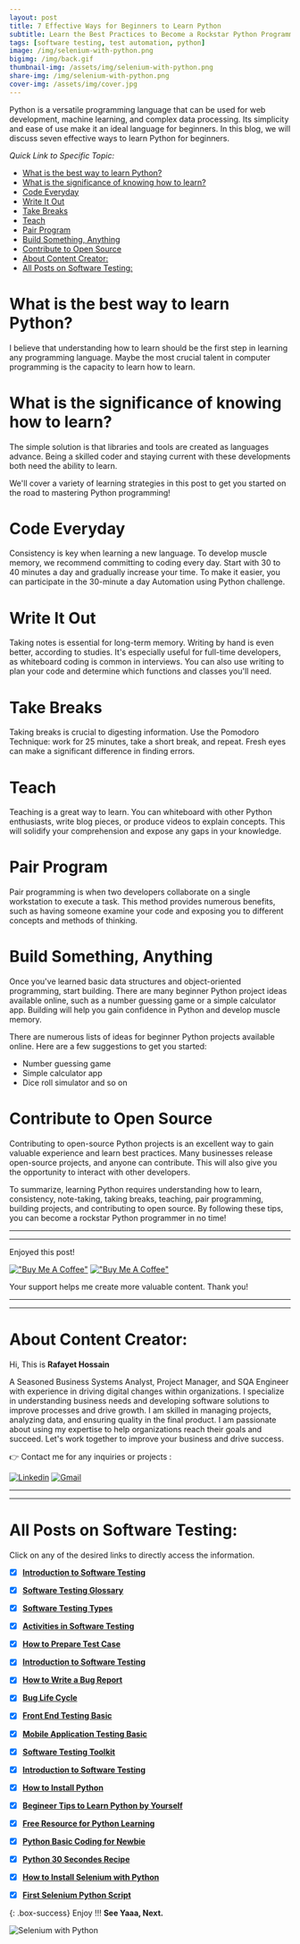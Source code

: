 ```yaml
---
layout: post
title: 7 Effective Ways for Beginners to Learn Python
subtitle: Learn the Best Practices to Become a Rockstar Python Programmer
tags: [software testing, test automation, python]
image: /img/selenium-with-python.png
bigimg: /img/back.gif
thumbnail-img: /assets/img/selenium-with-python.png
share-img: /img/selenium-with-python.png
cover-img: /assets/img/cover.jpg
---
```


Python is a versatile programming language that can be used for web development, machine learning, and complex data processing. Its simplicity and ease of use make it an ideal language for beginners. In this blog, we will discuss seven effective ways to learn Python for beginners.



_Quick Link to Specific Topic:_
- [What is the best way to learn Python?](#what-is-the-best-way-to-learn-python)
- [What is the significance of knowing how to learn?](#what-is-the-significance-of-knowing-how-to-learn)
- [Code Everyday](#code-everyday)
- [Write It Out](#write-it-out)
- [Take Breaks](#take-breaks)
- [Teach](#teach)
- [Pair Program](#pair-program)
- [Build Something, Anything](#build-something-anything)
- [Contribute to Open Source](#contribute-to-open-source)
- [About Content Creator:](#about-content-creator)
- [All Posts on Software Testing:](#all-posts-on-software-testing)


 # What is the best way to learn Python?

I believe that understanding how to learn should be the first step in learning any programming language. Maybe the most crucial talent in computer programming is the capacity to learn how to learn.

# What is the significance of knowing how to learn?

The simple solution is that libraries and tools are created as languages advance. Being a skilled coder and staying current with these developments both need the ability to learn.

We'll cover a variety of learning strategies in this post to get you started on the road to mastering Python programming!

# Code Everyday
Consistency is key when learning a new language. To develop muscle memory, we recommend committing to coding every day. Start with 30 to 40 minutes a day and gradually increase your time. To make it easier, you can participate in the 30-minute a day Automation using Python challenge.

# Write It Out
Taking notes is essential for long-term memory. Writing by hand is even better, according to studies. It's especially useful for full-time developers, as whiteboard coding is common in interviews. You can also use writing to plan your code and determine which functions and classes you'll need.

# Take Breaks
Taking breaks is crucial to digesting information. Use the Pomodoro Technique: work for 25 minutes, take a short break, and repeat. Fresh eyes can make a significant difference in finding errors.

# Teach
Teaching is a great way to learn. You can whiteboard with other Python enthusiasts, write blog pieces, or produce videos to explain concepts. This will solidify your comprehension and expose any gaps in your knowledge.

# Pair Program
Pair programming is when two developers collaborate on a single workstation to execute a task. This method provides numerous benefits, such as having someone examine your code and exposing you to different concepts and methods of thinking.

# Build Something, Anything
Once you've learned basic data structures and object-oriented programming, start building. There are many beginner Python project ideas available online, such as a number guessing game or a simple calculator app. Building will help you gain confidence in Python and develop muscle memory.

There are numerous lists of ideas for beginner Python projects available online. Here are a few suggestions to get you started:

- Number guessing game
- Simple calculator app
- Dice roll simulator and so on

# Contribute to Open Source
Contributing to open-source Python projects is an excellent way to gain valuable experience and learn best practices. Many businesses release open-source projects, and anyone can contribute. This will also give you the opportunity to interact with other developers.



To summarize, learning Python requires understanding how to learn, consistency, note-taking, taking breaks, teaching, pair programming, building projects, and contributing to open source. By following these tips, you can become a rockstar Python programmer in no time!



----------------------------------------------------------------------
----------------------------------------------------------------------


Enjoyed this post!

[!["Buy Me A Coffee"](https://www.buymeacoffee.com/assets/img/custom_images/orange_img.png)](https://www.buymeacoffee.com/rafayetanalyst/) [!["Buy Me A Coffee"](https://www.buymeacoffee.com/assets/img/custom_images/orange_img.png)](https://www.buymeacoffee.com/rafayetanalyst/)
 
Your support helps me create more valuable content. Thank you!






----------------------------------------------------------------------
----------------------------------------------------------------------

# About Content Creator: 


Hi, This is **Rafayet Hossain**

A Seasoned Business Systems Analyst, Project Manager, and SQA Engineer with experience in driving digital changes within organizations. I specialize in understanding business needs and developing software solutions to improve processes and drive growth. I am skilled in managing projects, analyzing data, and ensuring quality in the final product. I am passionate about using my expertise to help organizations reach their goals and succeed. Let's work together to improve your business and drive success.

 
👉 Contact me for any inquiries or projects : 


[![Linkedin](https://img.shields.io/badge/-LinkedIn-blue?style=flat&logo=Linkedin&logoColor=white)](https://www.linkedin.com/in/rafayethossain/)
[![Gmail](https://img.shields.io/badge/-Gmail-c14438?style=flat&logo=Gmail&logoColor=white)](mailto:rafayet13@gmail.com)


----------------------------------------------------------------------
----------------------------------------------------------------------





# All Posts on Software Testing:  

Click on any of the desired links to directly access the information.

- [x]  [**Introduction to Software Testing**](https://rafayethossain.github.io/2018-08-05-Introduction-to-Software-Testing/)
- [x]  [**Software Testing Glossary**](https://rafayethossain.github.io/2018-08-12-Software-Testing-Terms-of-Glossary/)
- [x]  [**Software Testing Types**](https://rafayethossain.github.io/2018-08-22-Software-Testing-Types/)
- [x]  [**Activities in Software Testing**](https://rafayethossain.github.io/2018-09-01-Test-Activities-You-Must-Know/)
- [x]  [**How to Prepare Test Case**](https://rafayethossain.github.io/2018-09-11-How-Prepare-Test-Case/)
- [x]  [**Introduction to Software Testing**](https://rafayethossain.github.io/2018-08-05-Introduction-to-Software-Testing/)
- [x]  [**How to Write a Bug Report**](https://rafayethossain.github.io/2018-09-20-How-to-Write-a-Bug-Report/)
- [x]  [**Bug Life Cycle**](https://rafayethossain.github.io/2018-09-23-Life-Cycle-of-a-Bug/)
- [x]  [**Front End Testing Basic**](https://rafayethossain.github.io/2018-09-30-Basic-GUI-Testing/)
- [x]  [**Mobile Application Testing Basic**](https://rafayethossain.github.io/2018-10-05-Mobile-App-Testing-Basic/)
- [x]  [**Software Testing Toolkit**](https://rafayethossain.github.io/2018-10-10-Software-Testing-Toolkit/)
- [x]  [**Introduction to Software Testing**](https://rafayethossain.github.io/2018-08-05-Introduction-to-Software-Testing/)
- [x]  [**How to Install Python**](https://rafayethossain.github.io/2018-12-31-how-install-python-on-windows/)
- [x]  [**Begineer Tips to Learn Python by Yourself**](https://rafayethossain.github.io/2019-01-03-Beginner-Tips-for-Learning-Python/)
- [x]  [**Free Resource for Python Learning**](https://rafayethossain.github.io/2019-01-04-Python-Resource-Books-and-Recipe/)
- [x]  [**Python Basic Coding for Newbie**](https://rafayethossain.github.io/2019-01-05-Basic-Python-Coding/)
- [x]  [**Python 30 Secondes Recipe**](https://rafayethossain.github.io/2019-01-07-Python-Easy-Trick-Collected/)
- [x]  [**How to Install Selenium with Python**](https://rafayethossain.github.io/2019-01-08-How-To-Install-Selenum-Python-Webdriver/)
- [x]  [**First Selenium Python Script**](https://rafayethossain.github.io/2019-01-09-My-First-Python-Selenium-Script/)



{: .box-success}
Enjoy !!!
**See Yaaa, Next.**

![Selenium with Python](/assets/img/selenium-with-python.png "Selenium with Python")
